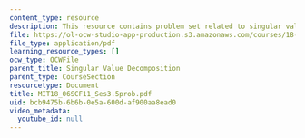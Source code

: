 ```yaml
---
content_type: resource
description: This resource contains problem set related to singular value decomposition.
file: https://ol-ocw-studio-app-production.s3.amazonaws.com/courses/18-06sc-linear-algebra-fall-2011/bcb9475b6b6b0e5a600daf900aa8ead0_MIT18_06SCF11_Ses3.5prob.pdf
file_type: application/pdf
learning_resource_types: []
ocw_type: OCWFile
parent_title: Singular Value Decomposition
parent_type: CourseSection
resourcetype: Document
title: MIT18_06SCF11_Ses3.5prob.pdf
uid: bcb9475b-6b6b-0e5a-600d-af900aa8ead0
video_metadata:
  youtube_id: null
---
```

